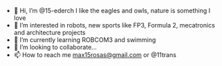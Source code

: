 - 👋 Hi, I’m @15-ederch I like the eagles and owls, nature is something I love 
- 👀 I’m interested in robots, new sports like FP3, Formula 2, mecatronics and architecture projects 
- 🌱 I’m currently learning ROBCOM3 and swimming
- 💞️ I’m looking to collaborate...
- 📫 How to reach me max15rosas@gmail.com or @11trans

<!---
15-ederch/15-ederch is a ✨ special ✨ repository because its `README.md` (this file) appears on your GitHub profile.
You can click the Preview link to take a look at your changes.
--->
